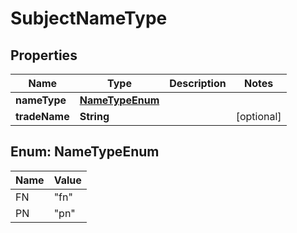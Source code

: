 # SubjectNameType

## Properties
Name | Type | Description | Notes
------------ | ------------- | ------------- | -------------
**nameType** | [**NameTypeEnum**](#NameTypeEnum) |  | 
**tradeName** | **String** |  |  [optional]

<a name="NameTypeEnum"></a>
## Enum: NameTypeEnum
Name | Value
---- | -----
FN | &quot;fn&quot;
PN | &quot;pn&quot;
